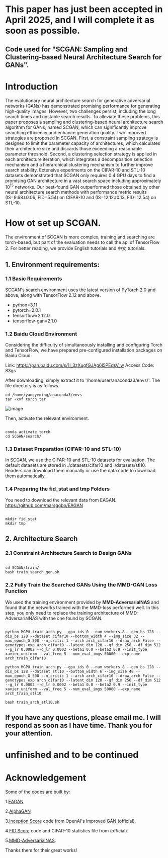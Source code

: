 # This paper has just been accepted in April 2025, and I will complete it as soon as possible. 

## Code used for "SCGAN: Sampling and Clustering-based Neural Architecture Search for GANs".

# Introduction
The evolutionary neural architecture search for generative adversarial networks (GANs) has demonstrated promising performance for generating high-quality images. However, two challenges persist, including the long search times and unstable search results. To alleviate these problems, this paper proposes a sampling and clustering-based neural architecture search algorithm for GANs, named SCGAN, which can significantly improve searching efficiency and enhance generation quality. Two improved strategies are proposed in SCGAN. First, a constraint sampling strategy is designed to limit the parameter capacity of architectures, which calculates their architecture size and discards those exceeding a reasonable parameter threshold. Second, a clustering selection strategy is applied in each architecture iteration, which integrates a decomposition selection mechanism and a hierarchical clustering mechanism to further improve search stability. Extensive experiments on the CIFAR-10 and STL-10 datasets demonstrated that SCGAN only requires 0.4 GPU days to find a promising GAN architecture in a vast search space including approximately 10$^{15}$ networks. Our best-found GAN outperformed those obtained by other neural architecture search methods with performance metric results (IS=9.68±0.06, FID=5.54) on CIFAR-10 and (IS=12.12±0.13, FID=12.54) on STL-10.  

# How ot set up SCGAN.  
The environment of SCGAN is more complex, training and searching are torch-based, but part of the evaluation needs to call the api of TensorFlow 2. For better reading, we provide English tutorials and 中文 tutorials.


## 1. Environment requirements:
### 1.1 Basic Requirements
SCGAN's search environment uses the latest version of PyTorch 2.0 and above, along with TensorFlow 2.12 and above.
- python=3.11
- pytorch=2.0.1
- tensorflow=2.12.0
- tensorflow-gan=2.1.0

### 1.2 Baidu Cloud Environment
Considering the difficulty of simultaneously installing and configuring Torch and TensorFlow, we have prepared pre-configured installation packages on Baidu Cloud.

Link: https://pan.baidu.com/s/1I_3zXugfGJAg6l5PEdsV_w
Access Code: 83gs

After downloading, simply extract it to '/home/user/anaconda3/envs/'. The file directory is as follows.
<pre><code>cd /home/yangyeming/anaconda3/envs
tar -xvf torch.tar
</code></pre>
![image](https://github.com/user-attachments/assets/c85ea01b-ac3b-4b81-8fea-a8e990af247b)

Then, activate the relevant environment.
<pre><code>
conda activate torch 
cd SCGAN/search/
</code></pre>

### 1.3 Dataset Preparation (CIFAR-10 and STL-10)
In SCGAN, we use the CIFAR-10 and STL-10 datasets for evaluation. The default datasets are stored in ./datasets/cifar10 and ./datasets/stl10.
Readers can download them manually or use the data code to download them automatically.

### 1.4 Preparing the fid_stat and tmp Folders
You need to download the relevant data from EAGAN. https://github.com/marsggbo/EAGAN
<pre><code>
mkdir fid_stat
mkdir tmp
</code></pre>



## 2. Architecture Search
### 2.1 Constraint Architecture Search to Design GANs
<pre><code>
cd SCGAN/train/
bash train_search_gen.sh
</code></pre> 

### 2.2 Fully Train the Searched GANs Using the MMD-GAN Loss Function
We used the training environment provided by **MMD-AdversarialNAS** and found that the networks trained with the MMD-loss performed well. In this step, you only need to replace the training architecture of MMD-AdversarialNAS with the one found by SCGAN.
<pre><code>
python MGPU_train_arch.py --gpu_ids 0 --num_workers 8 --gen_bs 128 --dis_bs 128 --dataset cifar10 --bottom_width 4 --img_size 32 --max_epoch_G 500 --n_critic 1 --arch arch_cifar10 --draw_arch False --genotypes_exp arch_cifar10 --latent_dim 120 --gf_dim 256 --df_dim 512 --g_lr 0.0002 --d_lr 0.0002 --beta1 0.0 --beta2 0.9 --init_type xavier_uniform --val_freq 5 --num_eval_imgs 50000 --exp_name arch_train_cifar10
  
python MGPU_train_arch.py --gpu_ids 0 --num_workers 8 --gen_bs 128 --dis_bs 128 --dataset stl10 --bottom_width 6 --img_size 48 --max_epoch_G 500 --n_critic 1 --arch arch_cifar10 --draw_arch False --genotypes_exp arch_cifar10 --latent_dim 120 --gf_dim 256 --df_dim 512 --g_lr 0.0002 --d_lr 0.0002 --beta1 0.0 --beta2 0.9 --init_type xavier_uniform --val_freq 5 --num_eval_imgs 50000 --exp_name arch_train_stl10

bash train_arch_stl10.sh
</code></pre>

## If you have any questions, please email me. I will respond as soon as I have time. Thank you for your attention.

# unfinished and to be continued


# Acknowledgement
Some of the codes are built by:

1.[EAGAN](https://github.com/marsggbo/EAGAN)

2.[AlphaGAN](https://github.com/yuesongtian/AlphaGAN)

3.[Inception Score](https://github.com/openai/improved-gan/tree/master/inception_score) code from OpenAI's Improved GAN (official).

4.[FID Score](https://github.com/bioinf-jku/TTUR) code and CIFAR-10 statistics file from  (official).

5.[MMD-AdversarialNAS](https://github.com/PrasannaPulakurthi/MMD-AdversarialNAS). 

Thanks them for their great works!
